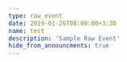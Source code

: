 ```yaml
---
type: raw_event
date: 2019-01-26T08:00:00+3:30
name: test
description: 'Sample Raw Event'
hide_from_announcments: true
---
```

